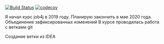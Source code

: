 [![Build Status](https://travis-ci.org/Dev9tkov/job4j.svg?branch=master)](https://travis-ci.org/Dev9tkov/job4j)
[![codecov](https://codecov.io/gh/Dev9tkov/job4j/branch/master/graph/badge.svg)](https://codecov.io/gh/Dev9tkov/job4j)

Я начал курс job4j в 2019 году. Планирую закончить
в мае 2020 года. 
Объединение зафиксированных изменений
В курсе проводилась работа с ветками git

Cоздание ветки из IDEA